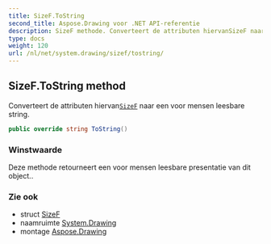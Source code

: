 ```yaml
---
title: SizeF.ToString
second_title: Aspose.Drawing voor .NET API-referentie
description: SizeF methode. Converteert de attributen hiervanSizeF naar een voor mensen leesbare string.
type: docs
weight: 120
url: /nl/net/system.drawing/sizef/tostring/
---
```

## SizeF.ToString method

Converteert de attributen hiervan[`SizeF`](../) naar een voor mensen leesbare string.

```csharp
public override string ToString()
```

### Winstwaarde

Deze methode retourneert een voor mensen leesbare presentatie van dit object..

### Zie ook

* struct [SizeF](../)
* naamruimte [System.Drawing](../../sizef/)
* montage [Aspose.Drawing](../../../)


